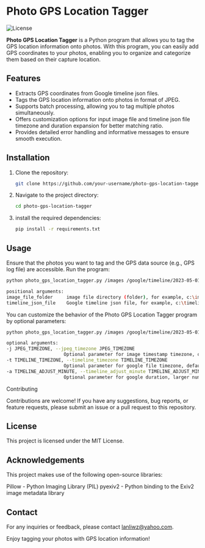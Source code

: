 # Photo GPS Location Tagger

![License](https://img.shields.io/badge/License-MIT-blue.svg)

**Photo GPS Location Tagger** is a Python program that allows you to tag the GPS location information onto photos. With this program, you can easily add GPS coordinates to your photos, enabling you to organize and categorize them based on their capture location.

## Features

- Extracts GPS coordinates from Google timeline json files.
- Tags the GPS location information onto photos in format of JPEG.
- Supports batch processing, allowing you to tag multiple photos simultaneously.
- Offers customization options for input image file and timeline json file timezone and duration expansion for better matching ratio.
- Provides detailed error handling and informative messages to ensure smooth execution.

## Installation

1. Clone the repository:

   ```bash
   git clone https://github.com/your-username/photo-gps-location-tagger.git


2. Navigate to the project directory:
    ```bash
    cd photo-gps-location-tagger
3. install the required dependencies:
   ```bash
   pip install -r requirements.txt

## Usage

Ensure that the photos you want to tag and the GPS data source (e.g., GPS log file) are accessible.
Run the program:
   ```bash
   python photo_gps_location_tagger.py /images /google/timeline/2023-05-01.json
   
   positional arguments:
   image_file_folder     image file directory (folder), for example, c:\images for Window or /images for Mac
   timeline_json_file    Google timeline json file, for example, c:\timeline 3-05-01.json for Window or /google/timeline/2023-05-01.json

   ```

You can customize the behavior of the Photo GPS Location Tagger program by optional parameters:
   ```bash
   python photo_gps_location_tagger.py /images /google/timeline/2023-05-01.json 
   
   optional arguments:
  -j JPEG_TIMEZONE, --jpeg_timezone JPEG_TIMEZONE
                        Optional parameter for image timestamp timezone, default 'Europe/Lisbon'
  -t TIMELINE_TIMEZONE, --timeline_timezone TIMELINE_TIMEZONE
                        Optional parameter for google file timezone, default 'Europe/Lisbon'
  -a TIMELINE_ADJUST_MINUTE, --timeline_adjust_minute TIMELINE_ADJUST_MINUTE
                        Optional parameter for google duration, larger number means better chance for tagging, but less precision
   ```


Contributing

Contributions are welcome! If you have any suggestions, bug reports, or feature requests, please submit an issue or a pull request to this repository.

## License

This project is licensed under the MIT License.

## Acknowledgements

This project makes use of the following open-source libraries:

Pillow - Python Imaging Library (PIL)
pyexiv2 - Python binding to the Exiv2 image metadata library

## Contact

For any inquiries or feedback, please contact lanliwz@yahoo.com.

Enjoy tagging your photos with GPS location information!
